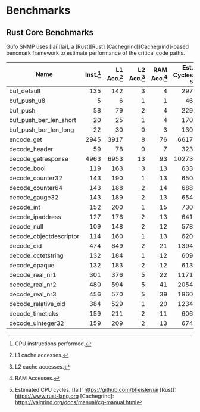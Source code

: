 # Benchmarks

## Rust Core Benchmarks

Gufo SNMP uses [Iai][Iai], a [Rust][Rust] [Cachegrind][Cachegrind]-based
bencmark framework to estimate performance of the critical code paths.

| Name                    | Inst.[^1] | L1 Acc.[^2] | L2 Acc.[^3] | RAM Acc.[^4] | Est. Cycles [^5] |
| ----------------------- | --------: | ----------: | ----------: | -----------: | ---------------: |
| buf_default             |       135 |         142 |           3 |            4 |              297 |
| buf_push_u8             |         5 |           6 |           1 |            1 |               46 |
| buf_push                |        58 |          79 |           2 |            4 |              229 |
| buf_push_ber_len_short  |        20 |          25 |           1 |            4 |              170 |
| buf_push_ber_len_long   |        22 |          30 |           0 |            3 |              130 |
| encode_get              |      2945 |        3917 |           8 |           76 |             6617 |
| decode_header           |        59 |          78 |           0 |            7 |              323 |
| decode_getresponse      |      4963 |        6953 |          13 |           93 |            10273 |
| decode_bool             |       119 |         163 |           3 |           13 |              633 |
| decode_counter32        |       143 |         190 |           1 |           13 |              650 |
| decode_counter64        |       143 |         188 |           2 |           14 |              688 |
| decode_gauge32          |       143 |         189 |           2 |           13 |              654 |
| decode_int              |       152 |         200 |           1 |           15 |              730 |
| decode_ipaddress        |       127 |         176 |           2 |           13 |              641 |
| decode_null             |       109 |         148 |           2 |           12 |              578 |
| decode_objectdescriptor |       114 |         160 |           1 |           13 |              620 |
| decode_oid              |       474 |         649 |           2 |           21 |             1394 |
| decode_octetstring      |       132 |         184 |           1 |           12 |              609 |
| decode_opaque           |       132 |         183 |           2 |           12 |              613 |
| decode_real_nr1         |       301 |         376 |           5 |           22 |             1171 |
| decode_real_nr2         |       480 |         594 |           5 |           41 |             2054 |
| decode_real_nr3         |       456 |         570 |           5 |           39 |             1960 |
| decode_relative_oid     |       384 |         529 |           1 |           20 |             1234 |
| decode_timeticks        |       159 |         211 |           2 |           11 |              606 |
| decode_uinteger32       |       159 |         209 |           2 |           13 |              674 |

[^1]: CPU instructions performed.
[^2]: L1 cache accesses.
[^3]: L2 cache accesses.
[^4]: RAM Accesses.
[^5]: Estimated CPU cycles.
[Iai]: https://github.com/bheisler/iai
[Rust]: https://www.rust-lang.org
[Cachegrind]: https://valgrind.org/docs/manual/cg-manual.html